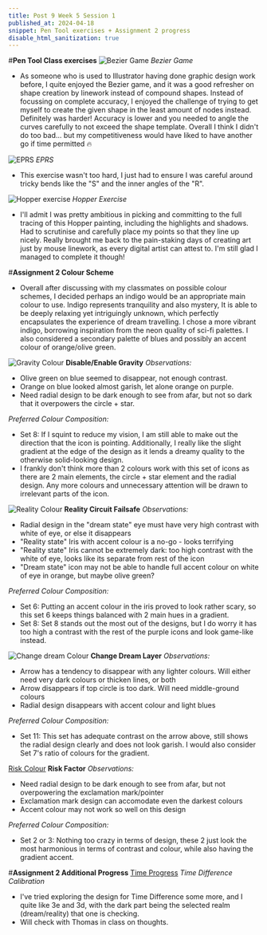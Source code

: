 ```yaml
---
title: Post 9 Week 5 Session 1
published_at: 2024-04-18
snippet: Pen Tool exercises + Assignment 2 progress
disable_html_sanitization: true
---
```

#**Pen Tool Class exercises**
![Bezier Game](/w05s1/w05s1_Bgame.png)
*Bezier Game*
- As someone who is used to Illustrator having done graphic design work before, I quite enjoyed the Bezier game, and it was a good refresher on shape creation by linework instead of compound shapes. Instead of focussing on complete accuracy, I enjoyed the challenge of trying to get myself to create the given shape in the least amount of nodes instead. Definitely was harder! Accuracy is lower and you needed to angle the curves carefully to not exceed the shape template. Overall I think I didn't do too bad... but my competitiveness would have liked to have another go if time permitted 🔥

![EPRS](/w05s1/w05s1_eprs.png)
*EPRS*
- This exercise wasn't too hard, I just had to ensure I was careful around tricky bends like the "S" and the inner angles of the "R".

![Hopper exercise](/w05s1/w05s1_hopperexercise.png)
*Hopper Exercise*
- I'll admit I was pretty ambitious in picking and committing to the full tracing of this Hopper painting, including the highlights and shadows. Had to scrutinise and carefully place my points so that they line up nicely. Really brought me back to the pain-staking days of creating art just by mouse linework, as every digital artist can attest to. I'm still glad I managed to complete it though!

#**Assignment 2 Colour Scheme**
- Overall after discussing with my classmates on possible colour schemes, I decided perhaps an indigo would be an appropriate main colour to use. Indigo represents tranquility and also mystery, It is able to be deeply relaxing yet intriguingly unknown, which perfectly encapsulates the experience of dream travelling. I chose a more vibrant indigo, borrowing inspiration from the neon quality of sci-fi palettes. I also considered a secondary palette of blues and possibly an accent colour of orange/olive green.

![Gravity Colour](/w05s1/w05s1_01.png)
**Disable/Enable Gravity**
*Observations:*
- Olive green on blue seemed to disappear, not enough contrast.
- Orange on blue looked almost garish, let alone orange on purple.
- Need radial design to be dark enough to see from afar, but not so dark that it overpowers the circle + star.

*Preferred Colour Composition:*
- Set 8: If I squint to reduce my vision, I am still able to make out the direction that the icon is pointing. Additionally, I really like the slight gradient at the edge of the design as it lends a dreamy quality to the otherwise solid-looking design. 
- I frankly don't think more than 2 colours work with this set of icons as there are 2 main elements, the circle + star element and the radial design. Any more colours and unnecessary attention will be drawn to irrelevant parts of the icon.

![Reality Colour](/w05s1/w05s1_02.png)
**Reality Circuit Failsafe**
*Observations:*
- Radial design in the "dream state" eye must have very high contrast with white of eye, or else it disappears
- "Reality state" Iris with accent colour is a no-go - looks terrifying
- "Reality state" Iris cannot be extremely dark: too high contrast with the white of eye, looks like its separate from rest of the icon
- "Dream state" icon may not be able to handle full accent colour on white of eye in orange, but maybe olive green?

*Preferred Colour Composition:*
- Set 6: Putting an accent colour in the iris proved to look rather scary, so this set 6 keeps things balanced with 2 main hues in a gradient. 
- Set 8: Set 8 stands out the most out of the designs, but I do worry it has too high a contrast with the rest of the purple icons and look game-like instead.

![Change dream Colour](/w05s1/w05s1_03.png)
**Change Dream Layer**
*Observations:*
- Arrow has a tendency to disappear with any lighter colours. Will either need very dark colours or thicken lines, or both
- Arrow disappears if top circle is too dark. Will need middle-ground colours
- Radial design disappears with accent colour and light blues

*Preferred Colour Composition:*
- Set 11: This set has adequate contrast on the arrow above, still shows the radial design clearly and does not look garish. I would also consider Set 7's ratio of colours for the gradient.

[Risk Colour](/w05s1/w05s1_04.png)
**Risk Factor**
*Observations:*
- Need radial design to be dark enough to see from afar, but not overpowering the exclamation mark/pointer
- Exclamation mark design can accomodate even the darkest colours
- Accent colour may not work so well on this design

*Preferred Colour Composition:*
- Set 2 or 3: Nothing too crazy in terms of design, these 2 just look the most harmonious in terms of contrast and colour, while also having the gradient accent.

#**Assignment 2 Additional Progress**
[Time Progress](/w05s1/w05s1_05.png)
*Time Difference Calibration*
- I've tried exploring the design for Time Difference some more, and I quite like 3e and 3d, with the dark part being the selected realm (dream/reality) that one is checking.
- Will check with Thomas in class on thoughts.

